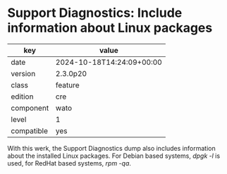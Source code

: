 [//]: # (werk v2)
# Support Diagnostics: Include information about Linux packages

key        | value
---------- | ---
date       | 2024-10-18T14:24:09+00:00
version    | 2.3.0p20
class      | feature
edition    | cre
component  | wato
level      | 1
compatible | yes

With this werk, the Support Diagnostics dump also includes information about the installed Linux
packages. For Debian based systems, *dpgk -l* is used, for RedHat based systems, *rpm -qa*.
